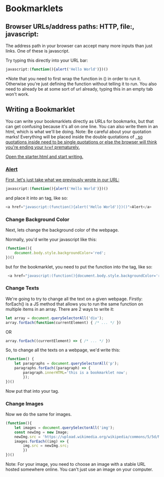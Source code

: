 # Bookmarklets

## Browser URLs/address paths: HTTP, file:, javascript:

The address path in your browser can accept many more inputs than just links. One of these is javascript.

Try typing this directly into your URL bar:

```javascript
javascript:(function(){alert('Hello World')})()
```

*Note that you need to first wrap the function in () in order to run it. Otherwise you're just defining the function without telling it to run. You also need to already be at some sort of url already, typing this in an empty tab won't work.

## Writing a Bookmarklet
 
You can write your bookmarklets directly as URLs for bookmarks, but that can get confusing because it's all on one line. You can also write them in an html, which is what we'll be doing.
Note: Be careful about your quotation marks! Everything will be placed inside the double quotations of <a href="">, so quotations inside need to be single quotations or else the browser will think you're ending your `href` prematurely.

Open the starter.html and start writing.

### Alert
First, let's just take what we previously wrote in our URL: 
```javascript
javascript:(function(){alert('Hello World')})()
```
and place it into an <a> tag, like so:
```javascript
<a href="javascript:(function(){alert('Hello World')})()">Alert</a>
```

### Change Background Color
Next, lets change the background color of the webpage.

Normally, you'd write your javascript like this:
```javascript
(function(){
    document.body.style.backgroundColor='red';
})()
```

but for the bookmarklet, you need to put the function into the <a> tag, like so: 
```javascript
 <a href="javascript:(function(){document.body.style.backgroundColor='red';})()">Change background color</a>
```

### Change Texts
We're going to try to change all the text on a given webpage.
Firstly: forEach() is a JS method that allows you to run the same function on multiple items in an array. There are 2 ways to write it:

```javascript
let array = document.querySelectorAll('div');
array.forEach(function(currentElement) { /* ... */ })
```
OR
```javascript
array.forEach((currentElement) => { /* ... */ })
```

So, to change all the texts on a webpage, we'd write this:
```javascript
(function() {
    let paragraphs = document.querySelectorAll('p');
    paragraphs.forEach((paragraph) => {
        paragraph.innerHTML='this is a bookmarklet now';
        });
})()
```
Now put that into your <a> tag.


### Change Images
Now we do the same for images.

```javascript
(function(){
    let images = document.querySelectorAll('img');
    const newImg = new Image;
    newImg.src = 'https://upload.wikimedia.org/wikipedia/commons/5/5d/Medium-Eva-Carriere-1912.jpg';
    images.forEach((img) => {
        img.src = newImg.src;
        })
})()
```
Note: For your image, you need to choose an image with a stable URL hosted somewhere online. You can't just use an image on your computer.


```javascript

```
